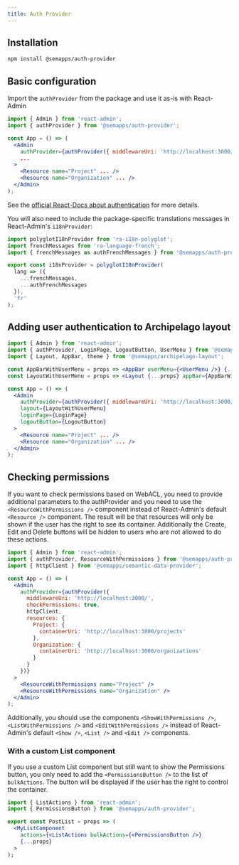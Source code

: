 ```yaml
---
title: Auth Provider
---
```


## Installation

```bash
npm install @semapps/auth-provider
```

## Basic configuration

Import the `authProvider` from the package and use it as-is with React-Admin

```jsx
import { Admin } from 'react-admin';
import { authProvider } from '@semapps/auth-provider';

const App = () => (
  <Admin
    authProvider={authProvider({ middlewareUri: 'http://localhost:3000/' })}
    ...
  >
    <Resource name="Project" ... />
    <Resource name="Organization" ... />
  </Admin>
);
```

See the [official React-Docs about authentication](https://marmelab.com/react-admin/Authentication.html) for more details.

You will also need to include the package-specific translations messages in React-Admin's `i18nProvider`:

```jsx
import polyglotI18nProvider from 'ra-i18n-polyglot';
import frenchMessages from 'ra-language-french';
import { frenchMessages as authFrenchMessages } from '@semapps/auth-provider';

export const i18nProvider = polyglotI18nProvider(
  lang => ({
    ...frenchMessages,
    ...authFrenchMessages
  }),
  'fr'
);
```

## Adding user authentication to Archipelago layout

```jsx
import { Admin } from 'react-admin';
import { authProvider, LoginPage, LogoutButton, UserMenu } from '@semapps/auth-provider';
import { Layout, AppBar, theme } from '@semapps/archipelago-layout';

const AppBarWithUserMenu = props => <AppBar userMenu={<UserMenu />} {...props} />;
const LayoutWithUserMenu = props => <Layout {...props} appBar={AppBarWithUserMenu} />;

const App = () => (
  <Admin
    authProvider={authProvider({ middlewareUri: 'http://localhost:3000/' })}
    layout={LayoutWithUserMenu}
    loginPage={LoginPage}
    logoutButton={LogoutButton}
  >
    <Resource name="Project" ... />
    <Resource name="Organization" ... />
  </Admin>
);
```


## Checking permissions

If you want to check permissions based on WebACL, you need to provide additional parameters to the authProvider and you need to use the `<ResourceWithPermissions />` component instead of React-Admin's default `<Resource />` component.
The result will be that resources will only be shown if the user has the right to see its container. Additionally the Create, Edit and Delete buttons will be hidden to users who are not allowed to do these actions.

```jsx
import { Admin } from 'react-admin';
import { authProvider, ResourceWithPermissions } from '@semapps/auth-provider';
import { httpClient } from '@semapps/semantic-data-provider';

const App = () => (
  <Admin
    authProvider={authProvider({
      middlewareUri: 'http://localhost:3000/',
      checkPermissions: true,
      httpClient,
      resources: {
        Project: {
          containerUri: 'http://localhost:3000/projects'
        },
        Organization: {
          containerUri: 'http://localhost:3000/organizations'
        }
      }
    })}
  >
    <ResourceWithPermissions name="Project" />
    <ResourceWithPermissions name="Organization" />
  </Admin>
);
```

Additionally, you should use the components `<ShowWithPermissions />`, `<ListWithPermissions />` and `<EditWithPermissions />` instead of React-Admin's default `<Show />`, `<List />` and `<Edit />` components.

### With a custom List component

If you use a custom List component but still want to show the Permissions button, you only need to add the `<PermissionsButton />` to the list of `bulkActions`. The button will be displayed if the user has the right to control the container.

```jsx
import { ListActions } from 'react-admin';
import { PermissionsButton } from '@semapps/auth-provider';

export const PostList = props => (
  <MyListComponent
    actions={<ListActions bulkActions={<PermissionsButton />}
    {...props}
  >
);
```
